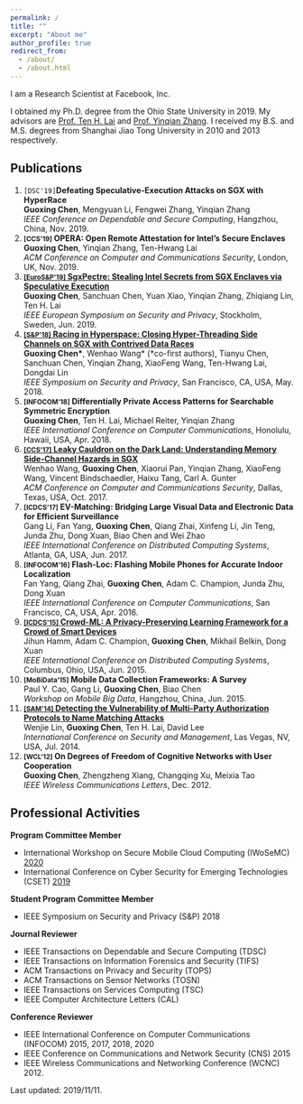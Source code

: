 ```yaml
---
permalink: /
title: ""
excerpt: "About me"
author_profile: true
redirect_from: 
  - /about/
  - /about.html
---
```


I am a Research Scientist at Facebook, Inc.

I obtained my Ph.D. degree from the Ohio State University in 2019. My advisors are [Prof. Ten H. Lai](http://web.cse.ohio-state.edu/~lai.1/) and [Prof. Yinqian Zhang](http://web.cse.ohio-state.edu/~zhang.834/). I received my B.S. and M.S. degrees from Shanghai Jiao Tong University in 2010 and 2013 respectively.

Publications
------
1. `[DSC'19]`**Defeating Speculative-Execution Attacks on SGX with HyperRace**  
**Guoxing Chen**, Mengyuan Li, Fengwei Zhang, Yinqian Zhang  
_IEEE Conference on Dependable and Secure Computing_, Hangzhou, China, Nov. 2019.
1. **<small>[CCS'19]</small> OPERA: Open Remote Attestation for Intel’s Secure Enclaves**  
**Guoxing Chen**, Yinqian Zhang, Ten-Hwang Lai  
_ACM Conference on Computer and Communications Security_, London, UK, Nov. 2019.
1.  [**<small>[EuroS&P'19]</small> SgxPectre: Stealing Intel Secrets from SGX Enclaves via Speculative Execution**](https://arxiv.org/pdf/1802.09085.pdf)  
**Guoxing Chen**, Sanchuan Chen, Yuan Xiao, Yinqian Zhang, Zhiqiang Lin, Ten H. Lai  
_IEEE European Symposium on Security and Privacy_, Stockholm, Sweden, Jun. 2019.
1. [**<small>[S&P'18]</small> Racing in Hyperspace: Closing Hyper-Threading Side Channels on SGX with Contrived Data Races**](https://ieeexplore.ieee.org/stamp/stamp.jsp?tp=&arnumber=8418603)  
**Guoxing Chen\***, Wenhao Wang\* (\*co-first authors), Tianyu Chen, Sanchuan Chen, Yinqian Zhang, XiaoFeng Wang, Ten-Hwang Lai, Dongdai Lin  
_IEEE Symposium on Security and Privacy_, San Francisco, CA, USA, May. 2018.
1. **<small>[INFOCOM'18]</small> Differentially Private Access Patterns for Searchable Symmetric Encryption**  
**Guoxing Chen**, Ten H. Lai, Michael Reiter, Yinqian Zhang  
_IEEE International Conference on Computer Communications_, Honolulu, Hawaii, USA, Apr. 2018.
1. [**<small>[CCS'17]</small> Leaky Cauldron on the Dark Land: Understanding Memory Side-Channel Hazards in SGX**](https://arxiv.org/pdf/1705.07289.pdf)  
Wenhao Wang, **Guoxing Chen**, Xiaorui Pan, Yinqian Zhang, XiaoFeng Wang, Vincent Bindschaedler, Haixu Tang, Carl A. Gunter  
_ACM Conference on Computer and Communications Security_, Dallas, Texas, USA, Oct. 2017.
1. **<small>[ICDCS'17]</small> EV-Matching: Bridging Large Visual Data and Electronic Data for Efficient Surveillance**  
Gang Li, Fan Yang, **Guoxing Chen**, Qiang Zhai, Xinfeng Li, Jin Teng, Junda Zhu, Dong Xuan, Biao Chen and Wei Zhao  
_IEEE International Conference on Distributed Computing Systems_, Atlanta, GA, USA, Jun. 2017.
1. **<small>[INFOCOM'16]</small> Flash-Loc: Flashing Mobile Phones for Accurate Indoor Localization**  
Fan Yang, Qiang Zhai, **Guoxing Chen**, Adam C. Champion, Junda Zhu, Dong Xuan  
_IEEE International Conference on Computer Communications_, San Francisco, CA, USA, Apr. 2016.
1. [**<small>[ICDCS'15]</small> Crowd-ML: A Privacy-Preserving Learning Framework for a Crowd of Smart Devices**](https://arxiv.org/pdf/1501.02484.pdf)  
Jihun Hamm, Adam C. Champion, **Guoxing Chen**, Mikhail Belkin, Dong Xuan  
_IEEE International Conference on Distributed Computing Systems_, Columbus, Ohio, USA, Jun. 2015.
1. **<small>[MoBiData'15]</small> Mobile Data Collection Frameworks: A Survey**  
Paul Y. Cao, Gang Li, **Guoxing Chen**, Biao Chen  
_Workshop on Mobile Big Data_, Hangzhou, China, Jun. 2015.
1. [**<small>[SAM'14]</small> Detecting the Vulnerability of Multi-Party Authorization Protocols to Name Matching Attacks**](http://worldcomp-proceedings.com/proc/p2014/SAM9785.pdf)  
Wenjie Lin, **Guoxing Chen**, Ten H. Lai, David Lee  
_International Conference on Security and Management_, Las Vegas, NV, USA, Jul. 2014.
1. **<small>[WCL'12]</small> On Degrees of Freedom of Cognitive Networks with User Cooperation**  
**Guoxing Chen**, Zhengzheng Xiang, Changqing Xu, Meixia Tao  
_IEEE Wireless Communications Letters_, Dec. 2012.

Professional Activities
-----
**Program Committee Member**
- International Workshop on Secure Mobile Cloud Computing (IWoSeMC) [2020](https://iwosemc.eu/)
- International Conference on Cyber Security for Emerging Technologies (CSET) [2019](http://www.qu.edu.qa/conference/CSET-2019)

**Student Program Committee Member**
- IEEE Symposium on Security and Privacy (S&P) 2018

**Journal Reviewer**
- IEEE Transactions on Dependable and Secure Computing (TDSC)
- IEEE Transactions on Information Forensics and Security (TIFS)
- ACM Transactions on Privacy and Security (TOPS)
- ACM Transactions on Sensor Networks (TOSN)
- IEEE Transactions on Services Computing (TSC)
- IEEE Computer Architecture Letters (CAL)

**Conference Reviewer**
- IEEE International Conference on Computer Communications (INFOCOM) 2015, 2017, 2018, 2020
- IEEE Conference on Communications and Network Security (CNS) 2015
- IEEE Wireless Communications and Networking Conference (WCNC) 2012.


Last updated: 2019/11/11.
